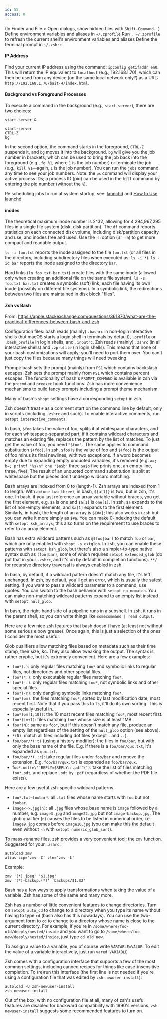 ```yaml
---
id: 55
access: 0
---
```


(In Finder and File > Open dialogs, show hidden files with `Shift-Command-.`)
Define environment variables and aliases in `~/.zprofile`
Run `. ~/.zprofile` to refresh the current shell's environment variables and aliases
Define the terminal prompt in `~/.zshrc`

#### IP Address
Find your current IP address using the command: `ipconfig getifaddr en0`. This will return the IP equivalent to `localhost` (e.g., 192.168.1.70), which can then be used from any device (on the same local network only?) as a URL: `http://192.168.1.70/bait-4/index.html`.

#### Background vs Foreground Processes
To execute a command in the background (e.g., `start-server`), there are two choices:

```
start-server &
```

```
start-server
CTRL-Z
bg
```

In the second option, the command starts in the foreground, `CTRL-Z` suspends it, and `bg` moves it into the background. `bg` will give you the job number in brackets, which can be used to bring the job back into the foreground (e.g., `fg %1`, where `1` is the job number) or terminate the job (e.g., `kill %1`—again, `1` is the job number). You can run the `jobs` command any time to see your job numbers. Note: the `ps` command will display your active process IDs; a process ID (pid) can be used in the `kill` command by entering the pid number (without the `%`).

Re scheduling jobs to run at system startup, see: [launchd](https://en.wikipedia.org/wiki/Launchd) and [How to Use launchd](https://www.maketecheasier.com/use-launchd-run-scripts-on-schedule-macos/)

#### inodes
The theoretical maximum inode number is 2^32, allowing for 4,294,967,295 files in a single file system (disk, disk partition). The `df` command reports statistics on each connected disk volume, including disk/partition capacity and use, and inodes free and used. Use the `-h` option (`df -h`) to get more compact and readable output.

`ls -i foo.txt` reports the inode assigned to the file `foo.txt` (or all files in the directory, including subdirectory files when executed as: `ls -i *`). `ls -id bar` reports the inode assigned to the directory `bar`.

Hard links (`ln foo.txt bar.txt`) create files with the same inode (allowed only when creating an additional file on the same file system). `ls -s foo.txt bar.txt` creates a symbolic (soft) link, each file having its own inode (possibly on different file systems). In a symbolic link, the redirections between two files are maintained in disk block "files".

#### Zsh vs Bash

From: https://apple.stackexchange.com/questions/361870/what-are-the-practical-differences-between-bash-and-zsh

Configuration files: bash reads (mainly) `.bashrc` in non-login interactive shells (but macOS starts a login shell in terminals by default), `.profile` or `.bash_profile` in login shells, and `.inputrc`. Zsh reads (mainly) `.zshrc` (in all interactive shells) and `.zprofile` (in login shells). This means that none of your bash customizations will apply: you'll need to port them over. You can't just copy the files because many things will need tweaking.

Prompt: bash sets the prompt (mainly) from `PS1` which contains backslash escapes. Zsh sets the prompt mainly from `PS1` which contains percent escapes. The functionality of bash's `PROMPT_COMMAND` is available in zsh via the `precmd` and `preexec` hook functions. Zsh has more convenience mechanisms to build fancy prompts including a prompt theme mechanism.

Many of bash's `shopt` settings have a corresponding `setopt` in zsh.

Zsh doesn't treat `#` as a comment start on the command line by default, only in scripts (including `.zshrc` and such). To enable interactive comments, run `setopt interactive_comments`.

In bash, `$foo` takes the value of foo, splits it at whitespace characters, and for each whitespace-separated part, if it contains wildcard characters and matches an existing file, replaces the pattern by the list of matches. To just get the value of foo, you need `"$foo".` The same applies to command substitution `$(foo)`. In zsh, `$foo` is the value of foo and `$(foo)` is the output of foo minus its final newlines, with two exceptions. If a word becomes empty due to expanding empty unquoted variables, it's removed (e.g. `a=; b=; printf "%s\n" one "$a$b"` three `$a$b` five prints one, an empty line, three, five). The result of an unquoted command substitution is split at whitespace but the pieces don't undergo wildcard matching.

Bash arrays are indexed from 0 to (length-1). Zsh arrays are indexed from 1 to length. With `a=(one two three)`, in bash, `${a[1]}` is two, but in zsh, it's one. In bash, if you just reference an array variable without braces, you get the first element, e.g. `$a` is one and `$a[1]` is `one[1]`. In zsh, `$a` expands to the list of non-empty elements, and `$a[1]` expands to the first element. Similarly, in bash, the length of an array is `${#a}`; this also works in zsh but you can write it more simply as `$#a`. You can make 0-indexing the default with `setopt ksh_arrays`; this also turns on the requirement to use braces to refer to an array element.

Bash has extra wildcard patterns such as `@(foo|bar)` to match `foo` or `bar`, which are only enabled with `shopt -s extglob`. In zsh, you can enable these patterns with `setopt ksh_glob`, but there's also a simpler-to-type native syntax such as `(foo|bar)`, some of which requires `setopt extended_glob` (do put that in your `.zshrc`, and it's on by default in completion functions). `**/` for recursive directory traversal is always enabled in zsh.

In bash, by default, if a wildcard pattern doesn't match any file, it's left unchanged. In zsh, by default, you'll get an error, which is usually the safest setting. If you want to pass a wildcard parameter to a command, use quotes. You can switch to the bash behavior with `setopt no_nomatch`. You can make non-matching wildcard patterns expand to an empty list instead with `setopt null_glob`.

In bash, the right-hand side of a pipeline runs in a subshell. In zsh, it runs in the parent shell, so you can write things like `somecommand | read output`.

Here are a few nice zsh features that bash doesn't have (at least not without some serious elbow grease). Once again, this is just a selection of the ones I consider the most useful.

Glob qualifiers allow matching files based on metadata such as their time stamp, their size, &c. They also allow tweaking the output. The syntax is rather cryptic, but it's extremely convenient. Here are a few examples:

- `foo*(.)`: only regular files matching `foo*` and symbolic links to regular files, not directories and other special files.
- `foo*(*.)`: only executable regular files matching `foo*`.
- `foo*(-.)`: only regular files matching `foo*`, not symbolic links and other special files.
- `foo*(-@)`: only dangling symbolic links matching `foo*`.
- `foo*(om)`: the files matching `foo*`, sorted by last modification date, most recent first. Note that if you pass this to `ls`, it'll do its own sorting. This is especially useful in…
- `foo*(om[1,10])`: the 10 most recent files matching `foo*`, most recent first.
- `foo*(Lm+1)`: files matching `foo*` whose size is at least 1MB.
- `foo*(N)`: same as `foo*`, but if this doesn't match any file, produce an empty list regardless of the setting of the `null_glob` option (see above).
- `*(D)`: match all files including dot files (except `.` and `..`).
- `foo/bar/*(:t)` (using a history modifier): the files in `foo/bar`, but with only the base name of the file. E.g. if there is a `foo/bar/qux.txt`, it's expanded as `qux.txt`.
- `foo/bar/*(.:r)`: take regular files under `foo/bar` and remove the extension. E.g. `foo/bar/qux.txt` is expanded as `foo/bar/qux`.
- f`oo*.odt(e\''REPLY=$REPLY:r.pdf'\')`: take the list of files matching `foo*.odt`, and replace `.odt` by `.pdf` (regardless of whether the PDF file exists).

Here are a few useful zsh-specific wildcard patterns.

- `foo*.txt~foobar*`: all `.txt` files whose name starts with `foo` but not `foobar`.
- `image<->.jpg(n)`: all `.jpg` files whose base name is `image` followed by a number, e.g. `image3.jpg` and `image22.jpg` but not `image-backup.jpg`. The glob qualifier (`n`) causes the files to be listed in numerical order, i.e. `image9.jpg` comes before `image10.jpg` (you can make this the default even without `-n` with `setopt numeric_glob_sort`).

To mass-rename files, zsh provides a very convenient tool: the `zmv` function. Suggested for your `.zshrc`:
```
autoload zmv
alias zcp='zmv -C' zln='zmv -L'
```

Example:
```
zmv '(*).jpeg' '$1.jpg'
zmv '(*)-backup.(*)' 'backups/$1.$2'
```

Bash has a few ways to apply transformations when taking the value of a variable. Zsh has some of the same and many more.

Zsh has a number of little convenient features to change directories. Turn on `setopt auto_cd` to change to a directory when you type its name without having to type `cd` (bash also has this nowadays). You can use the two-argument form to `cd` to change to a directory whose name is close to the current directory. For example, if you're in `/some/where/foo-old/deeply/nested/inside` and you want to go to `/some/where/foo-new/deeply/nested/inside`, just type `cd old new`.

To assign a value to a variable, you of course write `VARIABLE=VALUE`. To edit the value of a variable interactively, just run `vared VARIABLE`.

Zsh comes with a configuration interface that supports a few of the most common settings, including canned recipes for things like case-insensitive completion. To (re)run this interface (the first line is not needed if you're using a configuration file that was edited by `zsh-newuser-install`):
```
autoload -U zsh-newuser-install
zsh-newuser-install
```

Out of the box, with no configuration file at all, many of zsh's useful features are disabled for backward compatibility with 1990's versions. `zsh-newuser-install` suggests some recommended features to turn on.